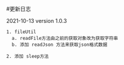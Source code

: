 #更新日志

2021-10-13 version 1.0.3
```
1. fileUtil 
  a. readFile方法由之前的获取对象改为获取字符串
  b. 添加 readJson 方法来获取json格式数据

2. 添加 sleep方法

```